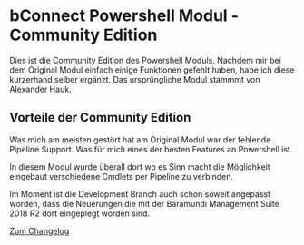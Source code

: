 # bConnect Powershell Modul - Community Edition

Dies ist die Community Edition des Powershell Moduls. Nachdem mir bei dem Original Modul einfach einige Funktionen gefehlt haben, habe ich diese kurzerhand selber ergänzt. Das ursprüngliche Modul stammmt von Alexander Hauk.

## Vorteile der Community Edition

Was mich am meisten gestört hat am Original Modul war der fehlende Pipeline Support. Was für mich eines der besten Features an Powershell ist.

In diesem Modul wurde überall dort wo es Sinn macht die Möglichkeit eingebaut verschiedene Cmdlets per Pipeline zu verbinden.

Im Moment ist die Development Branch auch schon soweit angepasst worden, dass die Neuerungen die mit der Baramundi Management Suite 2018 R2 dort eingeplegt worden sind.

[Zum Changelog](https://github.com/FriedrichWeinmann/bConnect/blob/Development/CHANGELOG.md)